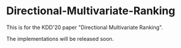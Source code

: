# Directional-Multivariate-Ranking

This is for the KDD'20 paper "Directional Multivariate Ranking". 

The implementations will be released soon. 
